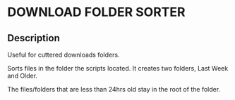 # DOWNLOAD FOLDER SORTER

## Description
Useful for cuttered downloads folders.

Sorts files in the folder the scripts located. 
It creates two folders, Last Week and Older.

The files/folders that are less than 24hrs old stay in the root of the folder.
